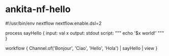 # ankita-nf-hello

#!/usr/bin/env nextflow
nextflow.enable.dsl=2 

process sayHello {
  input: 
    val x
  output:
    stdout
  script:
    """
    echo '$x world!'
    """
}

workflow {
  Channel.of('Bonjour', 'Ciao', 'Hello', 'Hola') | sayHello | view
}
